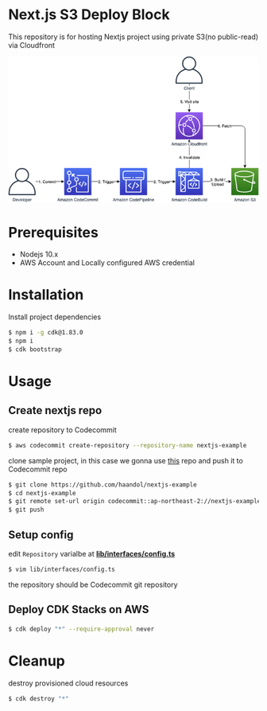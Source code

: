 # Next.js S3 Deploy Block

This repository is for hosting Nextjs project using private S3(no public-read) via Cloudfront

<img src="img/architecture.png" />

# Prerequisites

- Nodejs 10.x
- AWS Account and Locally configured AWS credential

# Installation

Install project dependencies

```bash
$ npm i -g cdk@1.83.0
$ npm i
$ cdk bootstrap
```

# Usage

## Create nextjs repo

create repository to Codecommit

```bash
$ aws codecommit create-repository --repository-name nextjs-example
```

clone sample project, in this case we gonna use [this](https://github.com/haandol/nextjs-example) repo and push it to Codecommit repo

```bash
$ git clone https://github.com/haandol/nextjs-example
$ cd nextjs-example
$ git remote set-url origin codecommit::ap-northeast-2://nextjs-example
$ git push
```

## Setup config

edit `Repository` varialbe at [**lib/interfaces/config.ts**](lib/interfaces/config.ts)

```bash
$ vim lib/interfaces/config.ts
```

the repository should be Codecommit git repository

## Deploy CDK Stacks on AWS

```bash
$ cdk deploy "*" --require-approval never
```

# Cleanup

destroy provisioned cloud resources

```bash
$ cdk destroy "*"
```

